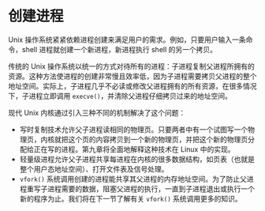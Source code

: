 # 创建进程

Unix 操作系统紧紧依赖进程创建来满足用户的需求。例如，只要用户输入一条命令，shell 进程就创建一个新进程，新进程执行 shell 的另一个拷贝。

传统的 Unix 操作系统以统一的方式对待所有的进程：子进程复制父进程所拥有的资源。这种方法使进程的创建非常慢且效率低，因为子进程需要拷贝父进程的整个地址空间。实际上，子进程几乎不必读或修改父进程拥有的所有资源，在很多情况下，子进程立即调用 `execve()`，并清除父进程仔细拷贝过来的地址空间。

现代 Unix 内核通过引入三种不同的机制解决了这个问题：  
- 写时复制技术允许父子进程读相同的物理页。只要两者中有一个试图写一个物理页，内核就把这个页的内容拷贝到一个新的物理页，并把这个新的物理页分配给正在写的进程。第九章将全面地解释这种技术在 Linux 中的实现。
- 轻量级进程允许父子进程共享每进程在内核的很多数据结构，如页表（也就是整个用户态地址空间）、打开文件表及信号处理。
- `vfork()` 系统调用创建的进程能共享其父进程的内存地址空间。为了防止父进程重写子进程需要的数据，阻塞父进程的执行，一直到子进程退出或执行一个新的程序为止。我们将在下一节了解有关 `vfork()` 系统调用更多的知识。

